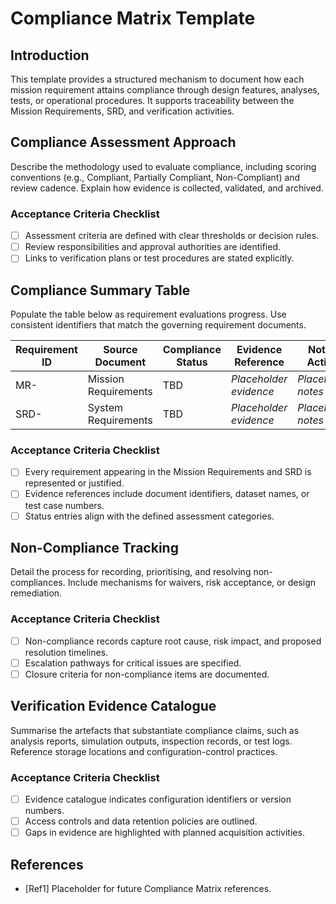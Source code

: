 # Compliance Matrix Template

## Introduction
This template provides a structured mechanism to document how each mission requirement attains compliance through design features, analyses, tests, or operational procedures. It supports traceability between the Mission Requirements, SRD, and verification activities.

## Compliance Assessment Approach
Describe the methodology used to evaluate compliance, including scoring conventions (e.g., Compliant, Partially Compliant, Non-Compliant) and review cadence. Explain how evidence is collected, validated, and archived.

### Acceptance Criteria Checklist
- [ ] Assessment criteria are defined with clear thresholds or decision rules.
- [ ] Review responsibilities and approval authorities are identified.
- [ ] Links to verification plans or test procedures are stated explicitly.

## Compliance Summary Table
Populate the table below as requirement evaluations progress. Use consistent identifiers that match the governing requirement documents.

| Requirement ID | Source Document | Compliance Status | Evidence Reference | Notes / Actions |
|----------------|-----------------|-------------------|--------------------|-----------------|
| MR- | Mission Requirements | TBD | *Placeholder evidence* | *Placeholder notes* |
| SRD- | System Requirements | TBD | *Placeholder evidence* | *Placeholder notes* |

### Acceptance Criteria Checklist
- [ ] Every requirement appearing in the Mission Requirements and SRD is represented or justified.
- [ ] Evidence references include document identifiers, dataset names, or test case numbers.
- [ ] Status entries align with the defined assessment categories.

## Non-Compliance Tracking
Detail the process for recording, prioritising, and resolving non-compliances. Include mechanisms for waivers, risk acceptance, or design remediation.

### Acceptance Criteria Checklist
- [ ] Non-compliance records capture root cause, risk impact, and proposed resolution timelines.
- [ ] Escalation pathways for critical issues are specified.
- [ ] Closure criteria for non-compliance items are documented.

## Verification Evidence Catalogue
Summarise the artefacts that substantiate compliance claims, such as analysis reports, simulation outputs, inspection records, or test logs. Reference storage locations and configuration-control practices.

### Acceptance Criteria Checklist
- [ ] Evidence catalogue indicates configuration identifiers or version numbers.
- [ ] Access controls and data retention policies are outlined.
- [ ] Gaps in evidence are highlighted with planned acquisition activities.

## References
- [Ref1] Placeholder for future Compliance Matrix references.
